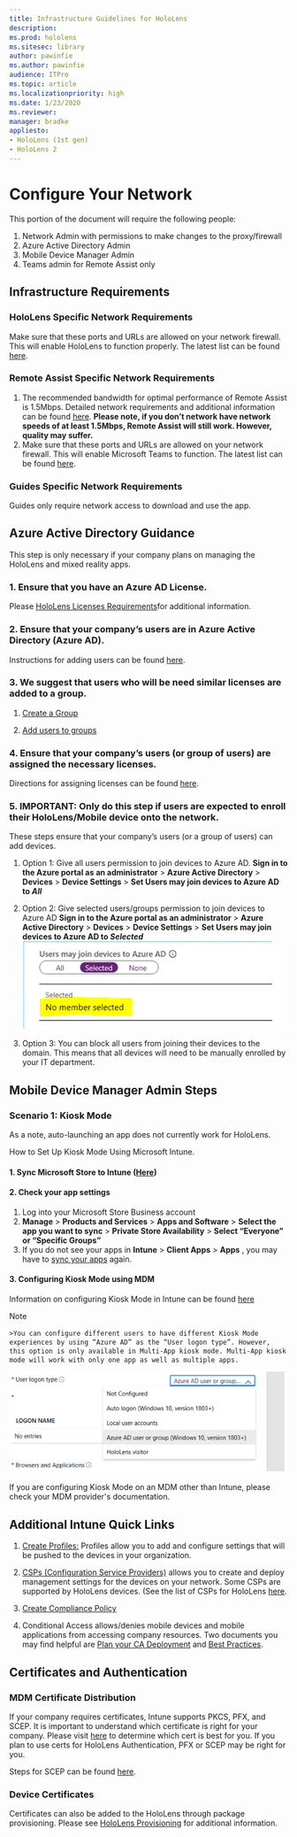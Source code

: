 ```yaml
---
title: Infrastructure Guidelines for HoloLens
description: 
ms.prod: hololens
ms.sitesec: library
author: pawinfie
ms.author: pawinfie
audience: ITPro
ms.topic: article
ms.localizationpriority: high
ms.date: 1/23/2020
ms.reviewer: 
manager: bradke
appliesto:
- HoloLens (1st gen)
- HoloLens 2
---
```


# Configure Your Network

This portion of the document will require the following people:
1.	Network Admin with permissions to make changes to the proxy/firewall
2.	Azure Active Directory Admin
3.	Mobile Device Manager Admin
4.	Teams admin for Remote Assist only

## Infrastructure Requirements

### HoloLens Specific Network Requirements
Make sure that these ports and URLs are allowed on your network firewall. This will enable HoloLens to function properly. The latest list can be found [here](hololens-offline.md).

### Remote Assist Specific Network Requirements

1.	The recommended bandwidth for optimal performance of Remote Assist is 1.5Mbps. Detailed network requirements and additional information can be found [here](https://docs.microsoft.com/MicrosoftTeams/prepare-network).
**Please note, if you don’t network have network speeds of at least 1.5Mbps, Remote Assist will still work. However, quality may suffer.**
1. Make sure that these ports and URLs are allowed on your network firewall. This will enable Microsoft Teams to function. The latest list can be found [here](https://docs.microsoft.com/office365/enterprise/urls-and-ip-address-ranges#skype-for-business-online-and-microsoft-teams).

### Guides Specific Network Requirements
Guides only require network access to download and use the app.

## Azure Active Directory Guidance
This step is only necessary if your company plans on managing the HoloLens and mixed reality apps.

### 1. Ensure that you have an Azure AD License. 
Please [HoloLens Licenses Requirements](hololens-licenses-requirements.md)for additional information.

### 2. Ensure that your company’s users are in Azure Active Directory (Azure AD).
Instructions for adding users can be found [here](https://docs.microsoft.com/azure/active-directory/fundamentals/add-users-azure-active-directory).

### 3. We suggest that users who will be need similar licenses are added to a group.
1. [Create a Group](https://docs.microsoft.com/azure/active-directory/fundamentals/active-directory-groups-create-azure-portal) 

2. [Add users to groups](https://docs.microsoft.com/azure/active-directory/fundamentals/active-directory-groups-members-azure-portal)

### 4. Ensure that your company’s users (or group of users) are assigned the necessary licenses. 
Directions for assigning licenses can be found [here](https://docs.microsoft.com/azure/active-directory/fundamentals/license-users-groups).

### 5. **IMPORTANT:** Only do this step if users are expected to enroll their HoloLens/Mobile device onto the network. 
These steps ensure that your company’s users (or a group of users) can add devices.
1. Option 1: Give all users permission to join devices to Azure AD.
**Sign in to the Azure portal as an administrator** > **Azure Active Directory** > **Devices** > **Device Settings** >
**Set Users may join devices to Azure AD to *All***

1.	Option 2: Give selected users/groups permission to join devices to Azure AD
**Sign in to the Azure portal as an administrator** > **Azure Active Directory** > **Devices** > **Device Settings** >
**Set Users may join devices to Azure AD to *Selected***
![Image that shows Configuration of Azure AD Joined Devices](images/azure-ad-image.png)

1.	Option 3: You can block all users from joining their devices to the domain. This means that all devices will need to be manually enrolled by your IT department. 

## Mobile Device Manager Admin Steps

### Scenario 1: Kiosk Mode
As a note, auto-launching an app does not currently work for HoloLens.

How to Set Up Kiosk Mode Using Microsoft Intune.
#### 1. Sync Microsoft Store to Intune ([Here](https://docs.microsoft.com/intune/apps/windows-store-for-business))

#### 2.	Check your app settings

1. Log into your Microsoft Store Business account
1. **Manage** > **Products and Services** > **Apps and Software** > **Select the app you want to sync** > **Private Store Availability** > **Select “Everyone” or “Specific Groups”**
1.	If you do not see your apps in **Intune** > **Client Apps** > **Apps** , you may have to [sync your apps](https://docs.microsoft.com/intune/apps/windows-store-for-business#synchronize-apps) again.

#### 3.	Configuring Kiosk Mode using MDM

Information on configuring Kiosk Mode in Intune can be found [here](https://docs.microsoft.com/hololens/hololens-kiosk#set-up-kiosk-mode-using-microsoft-intune-or-mdm-windows-10-version-1803)

 >[!NOTE]
    >You can configure different users to have different Kiosk Mode experiences by using “Azure AD” as the “User logon type”. However, this option is only available in Multi-App kiosk mode. Multi-App kiosk mode will work with only one app as well as multiple apps.

![Image that shows Configuration of Kiosk Mode in Intune](images/aad-kioskmode.png)

If you are configuring Kiosk Mode on an MDM other than Intune, please check your MDM provider's documentation.

## Additional Intune Quick Links

1.	[Create Profiles:](https://docs.microsoft.com/intune/configuration/device-profile-create) Profiles allow you to add and configure settings that will be pushed to the devices in your organization.

1. [CSPs (Configuration Service Providers)](https://docs.microsoft.com/windows/client-management/mdm/configuration-service-provider-reference#csps-supported-in-hololens-devices) allows you to create and deploy management settings for the devices on your network. Some CSPs are supported by HoloLens devices. (See the list of CSPs for HoloLens [here](https://docs.microsoft.com/windows/client-management/mdm/configuration-service-provider-reference#csps-supported-in-hololens-devices).

1.	[Create Compliance Policy](https://docs.microsoft.com/intune/protect/create-compliance-policy)

1.	 Conditional Access allows/denies mobile devices and mobile applications from accessing company resources. Two documents you may find helpful are [Plan your CA Deployment](https://docs.microsoft.com/azure/active-directory/conditional-access/plan-conditional-access) and [Best Practices](https://docs.microsoft.com/azure/active-directory/conditional-access/best-practices).

## Certificates and Authentication
### MDM Certificate Distribution
If your company requires certificates, Intune supports PKCS, PFX, and SCEP. It is important to understand which certificate is right for your company. Please visit [here](https://docs.microsoft.com/intune/protect/certificates-configure) to determine which cert is best for you. If you plan to use certs for HoloLens Authentication, PFX or SCEP may be right for you.

Steps for SCEP can be found [here](https://docs.microsoft.com/intune/protect/certificates-profile-scep).

### Device Certificates
Certificates can also be added to the HoloLens through package provisioning. Please see [HoloLens Provisioning](hololens-provisioning.md) for additional information.

